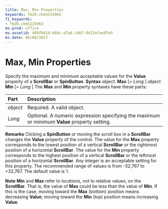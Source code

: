 ```yaml
---
title: Max, Min Properties
keywords: fm20.chm5225063
f1_keywords:
- fm20.chm5225063
ms.prod: office
ms.assetid: 499fb814-b84c-d7a6-1467-9d13afae97e9
ms.date: 06/08/2017
---
```



# Max, Min Properties



Specify the maximum and minimum acceptable values for the **Value** property of a **ScrollBar** or **SpinButton**.
 **Syntax**
 _object_. **Max** [= _Long_ ]
 _object_. **Min** [= _Long_ ]
The **Max** and **Min** property syntaxes have these parts:


|**Part**|**Description**|
|:-----|:-----|
| _object_|Required. A valid object.|
| _Long_|Optional. A numeric expression specifying the maximum or minimum **Value** property setting.|
 **Remarks**
Clicking a **SpinButton** or moving the scroll box in a **ScrollBar** changes the **Value** property of the control.
The value for the **Max** property corresponds to the lowest position of a vertical **ScrollBar** or the rightmost position of a horizontal **ScrollBar**. The value for the **Min** property corresponds to the highest position of a vertical **ScrollBar** or the leftmost position of a horizontal **ScrollBar**.
Any integer is an acceptable setting for this property. The recommended range of values is from -32,767 to +32,767. The default value is 1.

 **Note**  **Min** and **Max** refer to locations, not to relative values, on the **ScrollBar**. That is, the value of **Max** could be less than the value of **Min**. If this is the case, moving toward the **Max** (bottom) position means decreasing **Value**; moving toward the **Min** (top) position means increasing **Value**.


